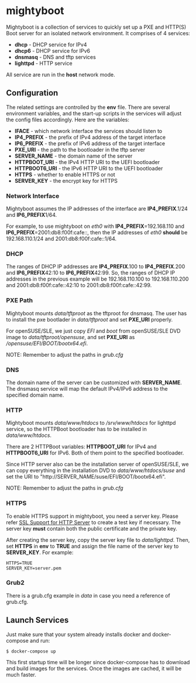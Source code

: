 # mightyboot

Mightyboot is a collection of services to quickly set up a PXE and HTTP(S)
Boot server for an isolated network environment. It comprises of 4 services:

* **dhcp** - DHCP service for IPv4
* **dhcp6** - DHCP service for IPv6
* **dnsmasq** - DNS and tftp services
* **lighttpd** - HTTP service

All service are run in the **host** network mode.

## Configuration

The related settings are controlled by the **env** file. There are several
environment variables, and the start-up scripts in the services will adjust the
config files accordingly. Here are the variables:

* **IFACE** - which network interface the services should listen to
* **IP4_PREFIX** - the prefix of IPv4 address of the target interface
* **IP6_PREFIX** - the prefix of IPv6 address of the target interface
* **PXE_URI** - the path to the bootloader in the tftp server
* **SERVER_NAME** - the domain name of the server
* **HTTPBOOT_URI** - the IPv4 HTTP URI to the UEFI bootloader
* **HTTPBOOT6_URI** - the IPv6 HTTP URI to the UEFI bootloader
* **HTTPS** - whether to enable HTTPS or not
* **SERVER_KEY** - the encrypt key for HTTPS

### Network Interface

Mightyboot assumes the IP addresses of the interface are **IP4_PREFIX**.1/24
and **IP6_PREFIX**1/64.

For example, to use mightyboot on *eth0* with **IP4_PREFIX**=192.168.110 and
**IP6_PREFIX**=2001:db8:f00f:cafe::, then the IP addresses of *eth0* **should**
be 192.168.110.1/24 and 2001:db8:f00f:cafe::1/64.

### DHCP

The ranges of DHCP IP addresses are **IP4_PREFIX**.100 to **IP4_PREFIX**.200
and **IP6_PREFIX**42:10 to **IP6_PREFIX**42:99. So, the ranges of DHCP IP
addresses in the previous example will be 192.168.110.100 to 192.168.110.200
and 2001:db8:f00f:cafe::42:10 to 2001:db8:f00f:cafe::42:99.

### PXE Path

Mightyboot mounts *data/tftproot* as the tftproot for dnsmasq. The user has to
install the pxe bootlader in *data/tftproot* and set **PXE_URI** properly.

For openSUSE/SLE, we just copy *EFI* and *boot* from openSUSE/SLE DVD image to
*data/tftproot/opensuse*, and set **PXE_URI** as */opensuse/EFI/BOOT/bootx64.efi*.

NOTE: Remember to adjust the paths in *grub.cfg*

### DNS

The domain name of the server can be customized with **SERVER_NAME**. The
dnsmasq service will map the default IPv4/IPv6 address to the specified
domain name.

### HTTP

Mightyboot mounts *data/www/htdocs* to */srv/www/htdocs* for lighttpd service,
so the HTTPBoot bootloader has to be installed in *data/www/htdocs*.

There are 2 HTTPBoot variables: **HTTPBOOT_URI** for IPv4 and
**HTTPBOOT6_URI** for IPv6. Both of them point to the specified bootloader.

Since HTTP server also can be the installation server of openSUSE/SLE, we can
copy everything in the installation DVD to *data/www/htdocs/suse* and set the URI
to "http://SERVER_NAME/suse/EFI/BOOT/bootx64.efi".

NOTE: Remember to adjust the paths in *grub.cfg*

### HTTPS

To enable HTTPS support in mightyboot, you need a server key.
Please refer [SSL Support for HTTP Server](https://en.opensuse.org/UEFI_HTTPBoot_with_OVMF#SSL_Support_for_HTTP_Server.28Optional.29)
to create a test key if necessary. The server key **must** contain both
the public certificate and the private key.

After creating the server key, copy the server key file to *data/lighttpd*.
Then, set **HTTPS** in **env** to **TRUE** and assign the file name of the
server key to **SERVER_KEY**. For example:

    HTTPS=TRUE
    SERVER_KEY=server.pem

### Grub2

There is a grub.cfg example in *data* in case you need a reference of grub.cfg.

## Launch Services

Just make sure that your system already installs docker and docker-compose and
run:

    $ docker-compose up

This first startup time will be longer since docker-compose has to download
and build images for the services. Once the images are cached, it will be much
faster.
